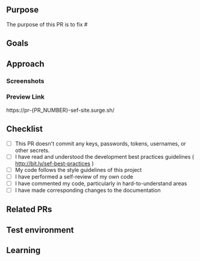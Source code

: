 ## Purpose
<!--- Describe the problems, issues, or needs driving this feature/fix and include links to related issues -->
The purpose of this PR is to fix #<issue-number>

## Goals
<!---  Describe the solutions that this feature/fix will introduce to resolve the problems described above -->

## Approach
<!--- Describe how you are implementing the solutions. Include a link to a Markdown file or Google doc if the feature write-up is too long to paste here. -->

### Screenshots
<!---  Include an animated GIF or screenshot if the change affects the UI.  -->
  
### Preview Link
<!---  This PR will be automatically deployed to surge. -->
<!---  Once you submit the PR, replace "{PR_NUMBER}" with your PR number. -->
https://pr-{PR_NUMBER}-sef-site.surge.sh/

##  Checklist
- [ ] This PR doesn't commit any keys, passwords, tokens, usernames, or other secrets.
- [ ] I have read and understood the development best practices guidelines ( http://bit.ly/sef-best-practices )
- [ ] My code follows the style guidelines of this project
- [ ] I have performed a self-review of my own code
- [ ] I have commented my code, particularly in hard-to-understand areas
- [ ] I have made corresponding changes to the documentation

## Related PRs
<!--- List any other related PRs --> 

## Test environment
<!--- List all JDK versions, operating systems, databases, and browser/versions on which this feature/fix was tested --> 

## Learning
<!--- Describe the research phase and any blog posts, patterns, libraries, or add-ons you used to solve the problem. -->
